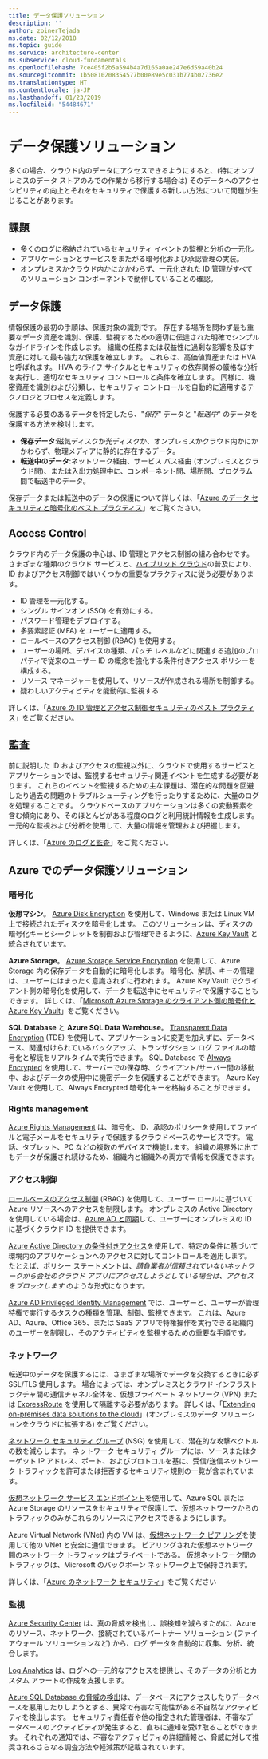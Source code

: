 ```yaml
---
title: データ保護ソリューション
description: ''
author: zoinerTejada
ms.date: 02/12/2018
ms.topic: guide
ms.service: architecture-center
ms.subservice: cloud-fundamentals
ms.openlocfilehash: 7ce405f2b5a594b4a7d165a0ae247e6d59a40b24
ms.sourcegitcommit: 1b50810208354577b00e89e5c031b774b02736e2
ms.translationtype: HT
ms.contentlocale: ja-JP
ms.lasthandoff: 01/23/2019
ms.locfileid: "54484671"
---
```

# <a name="securing-data-solutions"></a>データ保護ソリューション

多くの場合、クラウド内のデータにアクセスできるようにすると、(特にオンプレミスのデータ ストアのみでの作業から移行する場合は) そのデータへのアクセシビリティの向上とそれをセキュリティで保護する新しい方法について問題が生じることがあります。

## <a name="challenges"></a>課題

- 多くのログに格納されているセキュリティ イベントの監視と分析の一元化。
- アプリケーションとサービスをまたがる暗号化および承認管理の実装。
- オンプレミスかクラウド内かにかかわらず、一元化された ID 管理がすべてのソリューション コンポーネントで動作していることの確認。

## <a name="data-protection"></a>データ保護

情報保護の最初の手順は、保護対象の識別です。 存在する場所を問わず最も重要なデータ資産を識別、保護、監視するための適切に伝達された明確でシンプルなガイドラインを作成します。 組織の任務または収益性に過剰な影響を及ぼす資産に対して最も強力な保護を確立します。 これらは、高価値資産または HVA と呼ばれます。 HVA のライフ サイクルとセキュリティの依存関係の厳格な分析を実行し、適切なセキュリティ コントロールと条件を確立します。 同様に、機密資産を識別および分類し、セキュリティ コントロールを自動的に適用するテクノロジとプロセスを定義します。

保護する必要のあるデータを特定したら、"*保存*" データと "*転送中*" のデータを保護する方法を検討します。

- **保存データ**:磁気ディスクか光ディスクか、オンプレミスかクラウド内かにかかわらず、物理メディアに静的に存在するデータ。
- **転送中のデータ**:ネットワーク経由、サービス バス経由 (オンプレミスとクラウド間)、または入出力処理中に、コンポーネント間、場所間、プログラム間で転送中のデータ。

保存データまたは転送中のデータの保護について詳しくは、「[Azure のデータ セキュリティと暗号化のベスト プラクティス](/azure/security/azure-security-data-encryption-best-practices)」をご覧ください。

## <a name="access-control"></a>Access Control

クラウド内のデータ保護の中心は、ID 管理とアクセス制御の組み合わせです。 さまざまな種類のクラウド サービスと、[ハイブリッド クラウド](../scenarios/hybrid-on-premises-and-cloud.md)の普及により、ID およびアクセス制御ではいくつかの重要なプラクティスに従う必要があります。

- ID 管理を一元化する。
- シングル サインオン (SSO) を有効にする。
- パスワード管理をデプロイする。
- 多要素認証 (MFA) をユーザーに適用する。
- ロールベースのアクセス制御 (RBAC) を使用する。
- ユーザーの場所、デバイスの種類、パッチ レベルなどに関連する追加のプロパティで従来のユーザー ID の概念を強化する条件付きアクセス ポリシーを構成する。
- リソース マネージャーを使用して、リソースが作成される場所を制御する。
- 疑わしいアクティビティを能動的に監視する

詳しくは、「[Azure の ID 管理とアクセス制御セキュリティのベスト プラクティス](/azure/security/azure-security-identity-management-best-practices)」をご覧ください。

## <a name="auditing"></a>監査

前に説明した ID およびアクセスの監視以外に、クラウドで使用するサービスとアプリケーションでは、監視するセキュリティ関連イベントを生成する必要があります。 これらのイベントを監視するための主な課題は、潜在的な問題を回避したり過去の問題のトラブルシューティングを行ったりするために、大量のログを処理することです。 クラウドベースのアプリケーションは多くの変動要素を含む傾向にあり、そのほとんどがある程度のログと利用統計情報を生成します。 一元的な監視および分析を使用して、大量の情報を管理および把握します。

詳しくは、「[Azure のログと監査](/azure/security/azure-log-audit)」をご覧ください。

## <a name="securing-data-solutions-in-azure"></a>Azure でのデータ保護ソリューション

### <a name="encryption"></a>暗号化

**仮想マシン**。 [Azure Disk Encryption](/azure/security/azure-security-disk-encryption) を使用して、Windows または Linux VM 上で接続されたディスクを暗号化します。 このソリューションは、ディスクの暗号化キーとシークレットを制御および管理できるように、[Azure Key Vault](/azure/key-vault/) と統合されています。

**Azure Storage**。 [Azure Storage Service Encryption](/azure/storage/common/storage-service-encryption) を使用して、Azure Storage 内の保存データを自動的に暗号化します。 暗号化、解読、キーの管理は、ユーザーにはまったく意識されずに行われます。 Azure Key Vault でクライアント側の暗号化を使用して、データを転送中にセキュリティで保護することもできます。 詳しくは、「[Microsoft Azure Storage のクライアント側の暗号化と Azure Key Vault](/azure/storage/common/storage-client-side-encryption)」をご覧ください。

**SQL Database** と **Azure SQL Data Warehouse**。 [Transparent Data Encryption](/sql/relational-databases/security/encryption/transparent-data-encryption-azure-sql) (TDE) を使用して、アプリケーションに変更を加えずに、データベース、関連付けられているバックアップ、トランザクション ログ ファイルの暗号化と解読をリアルタイムで実行できます。 SQL Database で [Always Encrypted](/azure/sql-database/sql-database-always-encrypted-azure-key-vault) を使用して、サーバーでの保存時、クライアント/サーバー間の移動中、およびデータの使用中に機密データを保護することができます。 Azure Key Vault を使用して、Always Encrypted 暗号化キーを格納することができます。

### <a name="rights-management"></a>Rights management

[Azure Rights Management](/information-protection/understand-explore/what-is-azure-rms) は、暗号化、ID、承認のポリシーを使用してファイルと電子メールをセキュリティで保護するクラウドベースのサービスです。 電話、タブレット、PC などの複数のデバイスで機能します。 組織の境界外に出てもデータが保護され続けるため、組織内と組織外の両方で情報を保護できます。

### <a name="access-control"></a>アクセス制御

[ロールベースのアクセス制御](/azure/active-directory/role-based-access-control-what-is) (RBAC) を使用して、ユーザー ロールに基づいて Azure リソースへのアクセスを制限します。 オンプレミスの Active Directory を使用している場合は、[Azure AD と同期](/azure/active-directory/active-directory-hybrid-identity-design-considerations-directory-sync-requirements)して、ユーザーにオンプレミスの ID に基づくクラウド ID を提供できます。

[Azure Active Directory の条件付きアクセス](/azure/active-directory/active-directory-conditional-access-azure-portal)を使用して、特定の条件に基づいて環境内のアプリケーションへのアクセスに対してコントロールを適用します。 たとえば、ポリシー ステートメントは、_請負業者が信頼されていないネットワークから会社のクラウド アプリにアクセスしようとしている場合は、アクセスをブロックします_ のような形式になります。

[Azure AD Privileged Identity Management](/azure/active-directory/active-directory-privileged-identity-management-configure) では、ユーザーと、ユーザーが管理特権で実行するタスクの種類を管理、制御、監視できます。 これは、Azure AD、Azure、Office 365、または SaaS アプリで特権操作を実行できる組織内のユーザーを制限し、そのアクティビティを監視するための重要な手順です。

### <a name="network"></a>ネットワーク

転送中のデータを保護するには、さまざまな場所でデータを交換するときに必ず SSL/TLS 使用します。 場合によっては、オンプレミスとクラウド インフラストラクチャ間の通信チャネル全体を、仮想プライベート ネットワーク (VPN) または [ExpressRoute](/azure/expressroute/) を使用して隔離する必要があります。 詳しくは、「[Extending on-premises data solutions to the cloud](../scenarios/hybrid-on-premises-and-cloud.md)」(オンプレミスのデータ ソリューションをクラウドに拡張する) をご覧ください。

[ネットワーク セキュリティ グループ](/azure/virtual-network/virtual-networks-nsg) (NSG) を使用して、潜在的な攻撃ベクトルの数を減らします。 ネットワーク セキュリティ グループには、ソースまたはターゲット IP アドレス、ポート、およびプロトコルを基に、受信/送信ネットワーク トラフィックを許可または拒否するセキュリティ規則の一覧が含まれています。

[仮想ネットワーク サービス エンドポイント](/azure/virtual-network/virtual-network-service-endpoints-overview)を使用して、Azure SQL または Azure Storage のリソースをセキュリティで保護して、仮想ネットワークからのトラフィックのみがこれらのリソースにアクセスできるようにします。

Azure Virtual Network (VNet) 内の VM は、[仮想ネットワーク ピアリング](/azure/virtual-network/virtual-network-peering-overview)を使用して他の VNet と安全に通信できます。 ピアリングされた仮想ネットワーク間のネットワーク トラフィックはプライベートである。 仮想ネットワーク間のトラフィックは、Microsoft のバックボーン ネットワーク上で保持されます。

詳しくは、「[Azure のネットワーク セキュリティ](/azure/security/azure-network-security)」をご覧ください

### <a name="monitoring"></a>監視

[Azure Security Center](/azure/security-center/security-center-intro) は、真の脅威を検出し、誤検知を減らすために、Azure のリソース、ネットワーク、接続されているパートナー ソリューション (ファイアウォール ソリューションなど) から、ログ データを自動的に収集、分析、統合します。

[Log Analytics](/azure/log-analytics/log-analytics-overview) は、ログへの一元的なアクセスを提供し、そのデータの分析とカスタム アラートの作成を支援します。

[Azure SQL Database の脅威の検出](/azure/sql-database/sql-database-threat-detection)は、データベースにアクセスしたりデータベースを悪用したりしようとする、異常で有害な可能性がある不自然なアクティビティを検出します。 セキュリティ責任者や他の指定された管理者は、不審なデータベースのアクティビティが発生すると、直ちに通知を受け取ることができます。 それぞれの通知では、不審なアクティビティの詳細情報と、脅威に対して推奨されるさらなる調査方法や軽減策が記載されています。
